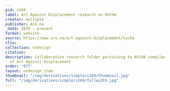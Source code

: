 ```yaml
---
pid: s169
label: Art Against Displacement research on NYCHA
creator: multiple
publisher: Are.na
_date: 2019 - present
format: website
source: https://www.are.na/art-against-displacement/nycha
clio:
collection: undesign
citation:
description: Collaborative research folder pertaining to NYCHA compiled by members
  of Art Against Displacement
order: '077'
layout: undesign_item
thumbnail: "/img/derivatives/simple/s169/thumbnail.jpg"
full: "/img/derivatives/simple/s169/fullwidth.jpg"
---
```

